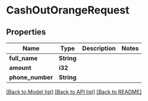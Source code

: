 # CashOutOrangeRequest

## Properties

Name | Type | Description | Notes
------------ | ------------- | ------------- | -------------
**full_name** | **String** |  | 
**amount** | **i32** |  | 
**phone_number** | **String** |  | 

[[Back to Model list]](../README.md#documentation-for-models) [[Back to API list]](../README.md#documentation-for-api-endpoints) [[Back to README]](../README.md)


